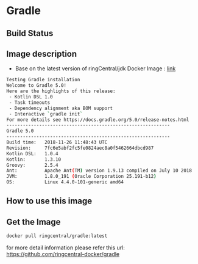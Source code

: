
# Gradle

## Build Status

## Image description

* Base on the latest version of ringCentral/jdk Docker Image : [link](https://hub.docker.com/r/ringcentral/jdk/)

```bash
Testing Gradle installation
Welcome to Gradle 5.0!
Here are the highlights of this release:
 - Kotlin DSL 1.0
 - Task timeouts
 - Dependency alignment aka BOM support
 - Interactive `gradle init`
For more details see https://docs.gradle.org/5.0/release-notes.html
------------------------------------------------------------
Gradle 5.0
------------------------------------------------------------
Build time:   2018-11-26 11:48:43 UTC
Revision:     7fc6e5abf2fc5fe0824aec8a0f5462664dbcd987
Kotlin DSL:   1.0.4
Kotlin:       1.3.10
Groovy:       2.5.4
Ant:          Apache Ant(TM) version 1.9.13 compiled on July 10 2018
JVM:          1.8.0_191 (Oracle Corporation 25.191-b12)
OS:           Linux 4.4.0-101-generic amd64
```

## How to use this image

## Get the Image

```bash
docker pull ringcentral/gradle:latest
```

for more detail information please refer this url:
<https://github.com/ringcentral-docker/gradle>